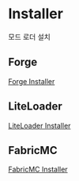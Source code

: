 # Installer

모드 로더 설치

## Forge

[Forge Installer](https://github.com/CmlLib/CmlLib.Core-wiki/blob/master/ko/Forge-Installer.md)

## LiteLoader

[LiteLoader Installer](https://github.com/CmlLib/CmlLib.Core-wiki/blob/master/ko/LiteLoader-Installer.md)

## FabricMC

[FabricMC Installer](https://github.com/CmlLib/CmlLib.Core-wiki/blob/master/ko/Fabric-Installer.md)